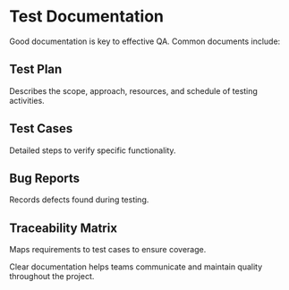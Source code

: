 # Test Documentation

Good documentation is key to effective QA. Common documents include:

## Test Plan
Describes the scope, approach, resources, and schedule of testing activities.

## Test Cases
Detailed steps to verify specific functionality.

## Bug Reports
Records defects found during testing.

## Traceability Matrix
Maps requirements to test cases to ensure coverage.

Clear documentation helps teams communicate and maintain quality throughout the project.
